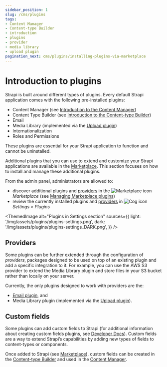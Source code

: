 ```yaml
---
sidebar_position: 1
slug: /cms/plugins
tags:
- Content Manager
- Content-type Builder
- introduction
- plugins
- provider
- media library
- upload plugin
pagination_next: cms/plugins/installing-plugins-via-marketplace
---
```


# Introduction to plugins

Strapi is built around different types of plugins. Every default Strapi application comes with the following pre-installed plugins:

* Content Manager (see [Introduction to the Content Manager](/cms/features/content-manager))
* Content Type Builder (see [Introduction to the Content-type Builder](/cms/features/content-type-builder/))
* Email
* Media Library (implemented via the [Upload plugin](/cms/plugins/upload/))
* Internationalization
* Roles and Permissions

These plugins are essential for your Strapi application to function and cannot be uninstalled.

Additional plugins that you can use to extend and customize your Strapi applications are available in the [Marketplace](../plugins/installing-plugins-via-marketplace.md). This section focuses on how to install and manage these additional plugins.

From the admin panel, administrators are allowed to:

- discover additional plugins and [providers](#providers) in the ![Marketplace icon](/img/assets/icons/v5/ShoppingCart.svg) _Marketplace_ (see [Managing Marketplace plugins](./installing-plugins-via-marketplace.md))
- review the currently installed plugins and [providers](#providers) in ![Cog icon](/img/assets/icons/v5/Cog.svg) _Settings > Plugins_

<ThemedImage
  alt="Plugins in Settings section"
  sources={{
    light: '/img/assets/plugins/plugins-settings.png',
    dark: '/img/assets/plugins/plugins-settings_DARK.png',
  }}
/>

## Providers

Some plugins can be further extended through the configuration of _providers_, packages designed to be used on top of an existing plugin and add a specific integration to it. For example, you can use the AWS S3 provider to extend the Media Library plugin and store files in your S3 bucket rather than locally on your server.

Currently, the only plugins designed to work with providers are the:

* [Email plugin](/cms/features/email/), and
* Media Library plugin (implemented via the [Upload plugin](/cms/plugins/upload/)).

## Custom fields

Some plugins can add custom fields to Strapi (for additional information about creating custom fields plugins, see [Developer Docs](/cms/plugins-development/custom-fields)). Custom fields are a way to extend Strapi’s capabilities by adding new types of fields to content-types or components.

Once added to Strapi (see [Marketplace](./installing-plugins-via-marketplace.md)), custom fields can be created in the [Content-type Builder](/cms/features/content-type-builder#custom-fields) and used in the [Content Manager](/cms/features/content-manager#creating--writing-content).
